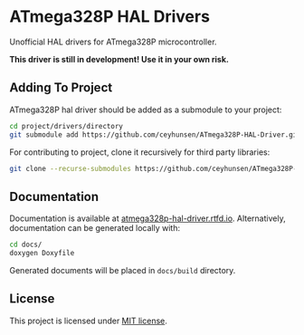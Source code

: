 # ATmega328P HAL Drivers

Unofficial HAL drivers for ATmega328P microcontroller.

**This driver is still in development! Use it in your own risk.**

## Adding To Project

ATmega328P hal driver should be added as a submodule to your project:

```bash
cd project/drivers/directory
git submodule add https://github.com/ceyhunsen/ATmega328P-HAL-Driver.git
```

For contributing to project, clone it recursively for third party libraries:

```bash
git clone --recurse-submodules https://github.com/ceyhunsen/ATmega328P-HAL-Driver.git
```

## Documentation

Documentation is available at
[atmega328p-hal-driver.rtfd.io](http://atmega328p-hal-driver.rtfd.io/).
Alternatively, documentation can be generated locally with:

```bash
cd docs/
doxygen Doxyfile
```

Generated documents will be placed in `docs/build` directory.

## License

This project is licensed under [MIT license](LICENSE).
